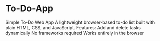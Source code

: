 # To-Do-App
Simple To-Do Web App A lightweight browser-based to-do list built with plain HTML, CSS, and JavaScript. Features:  Add and delete tasks dynamically  No frameworks required  Works entirely in the browser
